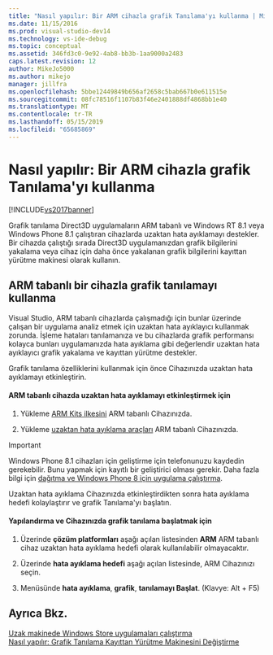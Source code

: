 ```yaml
---
title: "Nasıl yapılır: Bir ARM cihazla grafik Tanılama'yı kullanma | Microsoft Docs"
ms.date: 11/15/2016
ms.prod: visual-studio-dev14
ms.technology: vs-ide-debug
ms.topic: conceptual
ms.assetid: 346fd3c0-9e92-4ab8-bb3b-1aa9000a2483
caps.latest.revision: 12
author: MikeJo5000
ms.author: mikejo
manager: jillfra
ms.openlocfilehash: 5bbe12449849b656af2658c5bab667b0e611515e
ms.sourcegitcommit: 08fc78516f1107b83f46e2401888df4868bb1e40
ms.translationtype: MT
ms.contentlocale: tr-TR
ms.lasthandoff: 05/15/2019
ms.locfileid: "65685869"
---
```

# <a name="how-to-use-graphics-diagnostics-with-an-arm-device"></a>Nasıl yapılır: Bir ARM cihazla grafik Tanılama'yı kullanma
[!INCLUDE[vs2017banner](../includes/vs2017banner.md)]

Grafik tanılama Direct3D uygulamaların ARM tabanlı ve Windows RT 8.1 veya Windows Phone 8.1 çalıştıran cihazlarda uzaktan hata ayıklamayı destekler. Bir cihazda çalıştığı sırada Direct3D uygulamanızdan grafik bilgilerini yakalama veya cihaz için daha önce yakalanan grafik bilgilerini kayıttan yürütme makinesi olarak kullanın.  
  
## <a name="using-graphics-diagnostics-with-an-arm-based-device"></a>ARM tabanlı bir cihazla grafik tanılamayı kullanma  
 Visual Studio, ARM tabanlı cihazlarda çalışmadığı için bunlar üzerinde çalışan bir uygulama analiz etmek için uzaktan hata ayıklayıcı kullanmak zorunda. İşleme hataları tanılamanıza ve bu cihazlarda grafik performansı kolayca bunları uygulamanızda hata ayıklama gibi değerlendir uzaktan hata ayıklayıcı grafik yakalama ve kayıttan yürütme destekler.  
  
 Grafik tanılama özelliklerini kullanmak için önce Cihazınızda uzaktan hata ayıklamayı etkinleştirin.  
  
#### <a name="to-enable-remote-debugging-on-your-arm-based-device"></a>ARM tabanlı cihazda uzaktan hata ayıklamayı etkinleştirmek için  
  
1. Yükleme [ARM Kits ilkesini](https://msdn.microsoft.com/windows/desktop/dn469188) ARM tabanlı Cihazınızda.  
  
2. Yükleme [uzaktan hata ayıklama araçları](https://my.visualstudio.com/Downloads?q=remote%20tools%20visual%20studio%202015) ARM tabanlı Cihazınızda.  
  
> [!IMPORTANT]
> Windows Phone 8.1 cihazları için geliştirme için telefonunuzu kaydedin gerekebilir. Bunu yapmak için kayıtlı bir geliştirici olması gerekir. Daha fazla bilgi için [dağıtma ve Windows Phone 8 için uygulama çalıştırma](https://msdn.microsoft.com/library/windowsphone/develop/ff402565.aspx).  
  
 Uzaktan hata ayıklama Cihazınızda etkinleştirdikten sonra hata ayıklama hedefi kolaylaştırır ve grafik Tanılama'yı başlatın.  
  
#### <a name="to-configure-and-start-graphics-diagnostics-on-your-device"></a>Yapılandırma ve Cihazınızda grafik tanılama başlatmak için  
  
1. Üzerinde **çözüm platformları** aşağı açılan listesinden **ARM** ARM tabanlı cihaz uzaktan hata ayıklama hedefi olarak kullanılabilir olmayacaktır.  
  
2. Üzerinde **hata ayıklama hedefi** aşağı açılan listesinde, ARM Cihazınızı seçin.  
  
3. Menüsünde **hata ayıklama**, **grafik**, **tanılamayı Başlat**. (Klavye: Alt + F5)  
  
## <a name="see-also"></a>Ayrıca Bkz.  
 [Uzak makinede Windows Store uygulamaları çalıştırma](../debugger/run-windows-store-apps-on-a-remote-machine.md)   
 [Nasıl yapılır: Grafik Tanılama Kayıttan Yürütme Makinesini Değiştirme](../debugger/how-to-change-the-graphics-diagnostics-playback-machine.md)
